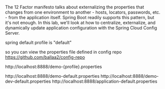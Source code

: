 The 12 Factor manifesto talks about externalizing the properties that  changes from one environment to another - hosts, locators, passwords, etc. - from the application itself. Spring Boot readily supports this pattern, but it's not enough. In this lab, we'll look at how to centralize, externalize, and dynamically update application configuration with the Spring Cloud Config Server.



spring default profile is "default"

so you can view the properties file defined in config repo https://github.com/ballaa2/config-repo

http://localhost:8888/demo-{profile}.properties


http://localhost:8888/demo-default.properties
http://localhost:8888/demo-dev-default.properties
http://localhost:8888/application-default.properties
